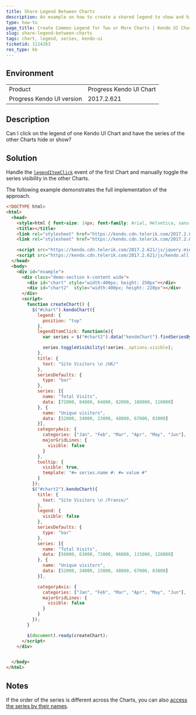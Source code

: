 ```yaml
---
title: Share Legend Between Charts
description: An example on how to create a shared legend to show and hide series in two or more Kendo UI Charts.
type: how-to
page_title: Create Common Legend for Two or More Charts | Kendo UI Chart
slug: share-legend-between-charts
tags: chart, legend, series, kendo-ui
ticketid: 1114263
res_type: kb
---
```


## Environment

<table>
 <tr>
  <td>Product</td>
  <td>Progress Kendo UI Chart</td>
 </tr>
 <tr>
  <td>Progress Kendo UI version</td>
  <td>2017.2.621</td>
 </tr>
</table>

## Description

Can I click on the legend of one Kendo UI Chart and have the series of the other Charts hide or show?

## Solution

Handle the [`legendItemClick`](http://docs.telerik.com/kendo-ui/api/javascript/dataviz/ui/chart#events-legendItemClick) event of the first Chart and manually toggle the series visibility in the other Charts.

The following example demonstrates the full implementation of the approach.  

```html
<!DOCTYPE html>
<html>
  <head>
    <style>html { font-size: 14px; font-family: Arial, Helvetica, sans-serif; }</style>
    <title></title>
    <link rel="stylesheet" href="https://kendo.cdn.telerik.com/2017.2.621/styles/kendo.common.min.css" />
    <link rel="stylesheet" href="https://kendo.cdn.telerik.com/2017.2.621/styles/kendo.material.min.css" />

    <script src="https://kendo.cdn.telerik.com/2017.2.621/js/jquery.min.js"></script>
    <script src="https://kendo.cdn.telerik.com/2017.2.621/js/kendo.all.min.js"></script>
  </head>
  <body>
    <div id="example">
      <div class="demo-section k-content wide">
        <div id="chart" style="width:400px; height: 250px"></div>
        <div id="chart2"  style="width:400px; height: 220px"></div>
      </div>
      <script>
        function createChart() {
          $("#chart").kendoChart({
            legend: {
              position: "top"
            },
            legendItemClick: function(e){
              var series = $("#chart2").data("kendoChart").findSeriesByIndex(e.seriesIndex);

              series.toggleVisibility(!series._options.visible);
            },
            title: {
              text: "Site Visitors \n /UK/"
            },
            seriesDefaults: {
              type: "bar"
            },
            series: [{
              name: "Total Visits",
              data: [72000, 84000, 64000, 82000, 108000, 118000]
            }, {
              name: "Unique visitors",
              data: [52000, 34000, 23000, 48000, 67000, 83000]
            }],
            categoryAxis: {
              categories: ["Jan", "Feb", "Mar", "Apr", "May", "Jun"],
              majorGridLines: {
                visible: false
              }
            },
            tooltip: {
              visible: true,
              template: "#= series.name #: #= value #"
            }
          });
          $("#chart2").kendoChart({
            title: {
              text: "Site Visitors \n /France/"
            },
            legend: {
              visible: false
            },
            seriesDefaults: {
              type: "bar"
            },
            series: [{
              name: "Total Visits",
              data: [56000, 63000, 72000, 96000, 115000, 128000]
            }, {
              name: "Unique visitors",
              data: [52000, 34000, 23000, 48000, 67000, 83000]
            }],

            categoryAxis: {
              categories: ["Jan", "Feb", "Mar", "Apr", "May", "Jun"],
              majorGridLines: {
                visible: false
              }
            }
          });
        }

        $(document).ready(createChart);
      </script>
    </div>


  </body>
</html>
```

## Notes

If the order of the series is different across the Charts, you can also [access the series by their names](http://docs.telerik.com/kendo-ui/api/javascript/dataviz/ui/chart#methods-findSeriesByName).  
